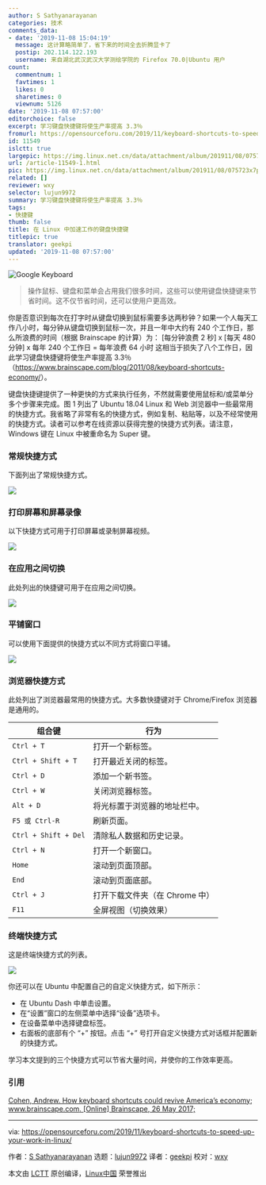 ```yaml
---
author: S Sathyanarayanan
categories: 技术
comments_data:
- date: '2019-11-08 15:04:19'
  message: 这计算略简单了，省下来的时间全去折腾显卡了
  postip: 202.114.122.193
  username: 来自湖北武汉武汉大学测绘学院的 Firefox 70.0|Ubuntu 用户
count:
  commentnum: 1
  favtimes: 1
  likes: 0
  sharetimes: 0
  viewnum: 5126
date: '2019-11-08 07:57:00'
editorchoice: false
excerpt: 学习键盘快捷键将使生产率提高 3.3％
fromurl: https://opensourceforu.com/2019/11/keyboard-shortcuts-to-speed-up-your-work-in-linux/
id: 11549
islctt: true
largepic: https://img.linux.net.cn/data/attachment/album/201911/08/075723x7pf4kuu5x7cxbbb.jpg
url: /article-11549-1.html
pic: https://img.linux.net.cn/data/attachment/album/201911/08/075723x7pf4kuu5x7cxbbb.jpg.thumb.jpg
related: []
reviewer: wxy
selector: lujun9972
summary: 学习键盘快捷键将使生产率提高 3.3％
tags:
- 快捷键
thumb: false
title: 在 Linux 中加速工作的键盘快捷键
titlepic: true
translator: geekpi
updated: '2019-11-08 07:57:00'
---
```


![Google Keyboard](/data/attachment/album/201911/08/075723x7pf4kuu5x7cxbbb.jpg)



> 
> 操作鼠标、键盘和菜单会占用我们很多时间，这些可以使用键盘快捷键来节省时间。这不仅节省时间，还可以使用户更高效。
> 
> 
> 


你是否意识到每次在打字时从键盘切换到鼠标需要多达两秒钟？如果一个人每天工作八小时，每分钟从键盘切换到鼠标一次，并且一年中大约有 240 个工作日，那么所浪费的时间（根据 Brainscape 的计算）为： [每分钟浪费 2 秒] x [每天 480 分钟] x 每年 240 个工作日 = 每年浪费 64 小时 这相当于损失了八个工作日，因此学习键盘快捷键将使生产率提高 3.3％（<https://www.brainscape.com/blog/2011/08/keyboard-shortcuts-economy/>）。


键盘快捷键提供了一种更快的方式来执行任务，不然就需要使用鼠标和/或菜单分多个步骤来完成。图 1 列出了 Ubuntu 18.04 Linux 和 Web 浏览器中一些最常用的快捷方式。我省略了非常有名的快捷方式，例如复制、粘贴等，以及不经常使用的快捷方式。读者可以参考在线资源以获得完整的快捷方式列表。请注意，Windows 键在 Linux 中被重命名为 Super 键。


### 常规快捷方式


下面列出了常规快捷方式。


![](/data/attachment/album/201911/08/075725qjf59uwkw0tk54ky.png)


### 打印屏幕和屏幕录像


以下快捷方式可用于打印屏幕或录制屏幕视频。


![](/data/attachment/album/201911/08/075726yz55j2csyflyte9s.png)


### 在应用之间切换


此处列出的快捷键可用于在应用之间切换。


![](/data/attachment/album/201911/08/075727spssf1ymcmlvgpyc.png)


### 平铺窗口


可以使用下面提供的快捷方式以不同方式将窗口平铺。


![](/data/attachment/album/201911/08/075727uzk12pd7wz1e3pk2.png)


### 浏览器快捷方式


此处列出了浏览器最常用的快捷方式。大多数快捷键对于 Chrome/Firefox 浏览器是通用的。




| **组合键** | **行为** |
| --- | --- |
| `Ctrl + T` | 打开一个新标签。 |
| `Ctrl + Shift + T` | 打开最近关闭的标签。 |
| `Ctrl + D` | 添加一个新书签。 |
| `Ctrl + W` | 关闭浏览器标签。 |
| `Alt + D` | 将光标置于浏览器的地址栏中。 |
| `F5 或 Ctrl-R` | 刷新页面。 |
| `Ctrl + Shift + Del` | 清除私人数据和历史记录。 |
| `Ctrl + N` | 打开一个新窗口。 |
| `Home` | 滚动到页面顶部。 |
| `End` | 滚动到页面底部。 |
| `Ctrl + J` | 打开下载文件夹（在 Chrome 中） |
| `F11` | 全屏视图（切换效果） |


### 终端快捷方式


这是终端快捷方式的列表。


![](/data/attachment/album/201911/08/075729mmqz7qt2t0kqo24t.png)


你还可以在 Ubuntu 中配置自己的自定义快捷方式，如下所示：


* 在 Ubuntu Dash 中单击设置。
* 在“设置”窗口的左侧菜单中选择“设备”选项卡。
* 在设备菜单中选择键盘标签。
* 右面板的底部有个 “+” 按钮。点击 “+” 号打开自定义快捷方式对话框并配置新的快捷方式。


学习本文提到的三个快捷方式可以节省大量时间，并使你的工作效率更高。


### 引用


[Cohen, Andrew. How keyboard shortcuts could revive America’s economy; www.brainscape.com. [Online] Brainscape, 26 May 2017;](https://www.brainscape.com/blog/2011/08/keyboard-shortcuts-economy/) 




---


via: <https://opensourceforu.com/2019/11/keyboard-shortcuts-to-speed-up-your-work-in-linux/>


作者：[S Sathyanarayanan](https://opensourceforu.com/author/s-sathyanarayanan/) 选题：[lujun9972](https://github.com/lujun9972) 译者：[geekpi](https://github.com/geekpi) 校对：[wxy](https://github.com/wxy)


本文由 [LCTT](https://github.com/LCTT/TranslateProject) 原创编译，[Linux中国](https://linux.cn/) 荣誉推出